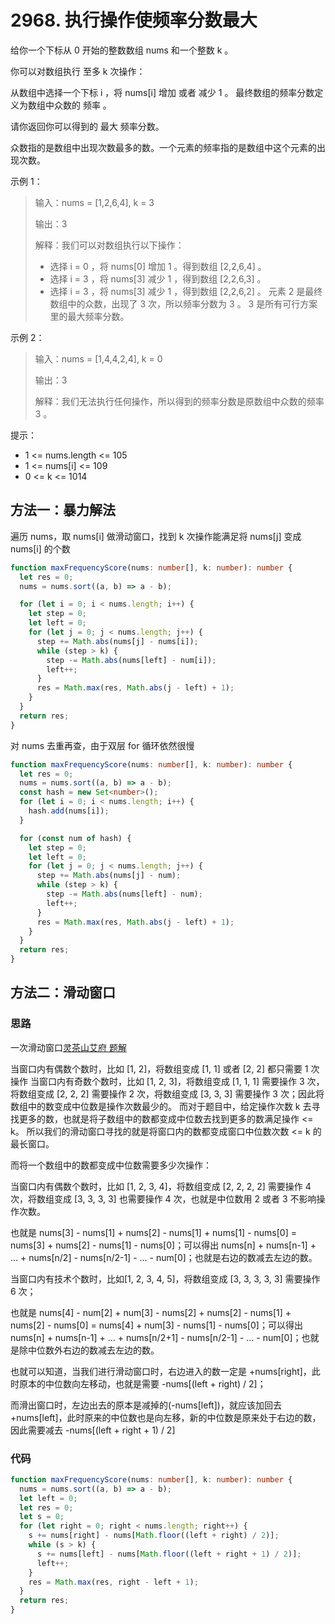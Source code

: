 # 2968. 执行操作使频率分数最大

给你一个下标从 0 开始的整数数组 nums 和一个整数 k 。

你可以对数组执行 至多 k 次操作：

从数组中选择一个下标 i ，将 nums[i] 增加 或者 减少 1 。
最终数组的频率分数定义为数组中众数的 频率 。

请你返回你可以得到的 最大 频率分数。

众数指的是数组中出现次数最多的数。一个元素的频率指的是数组中这个元素的出现次数。

示例 1：

> 输入：nums = [1,2,6,4], k = 3
>
> 输出：3
>
> 解释：我们可以对数组执行以下操作：
>
> - 选择 i = 0 ，将 nums[0] 增加 1 。得到数组 [2,2,6,4] 。
> - 选择 i = 3 ，将 nums[3] 减少 1 ，得到数组 [2,2,6,3] 。
> - 选择 i = 3 ，将 nums[3] 减少 1 ，得到数组 [2,2,6,2] 。
>   元素 2 是最终数组中的众数，出现了 3 次，所以频率分数为 3 。
>   3 是所有可行方案里的最大频率分数。

示例 2：

> 输入：nums = [1,4,4,2,4], k = 0
>
> 输出：3
>
> 解释：我们无法执行任何操作，所以得到的频率分数是原数组中众数的频率 3 。

提示：

- 1 <= nums.length <= 105
- 1 <= nums[i] <= 109
- 0 <= k <= 1014

## 方法一：暴力解法

遍历 nums，取 nums[i] 做滑动窗口，找到 k 次操作能满足将 nums[j] 变成 nums[i] 的个数

```ts
function maxFrequencyScore(nums: number[], k: number): number {
  let res = 0;
  nums = nums.sort((a, b) => a - b);

  for (let i = 0; i < nums.length; i++) {
    let step = 0;
    let left = 0;
    for (let j = 0; j < nums.length; j++) {
      step += Math.abs(nums[j] - nums[i]);
      while (step > k) {
        step -= Math.abs(nums[left] - num[i]);
        left++;
      }
      res = Math.max(res, Math.abs(j - left) + 1);
    }
  }
  return res;
}
```

对 nums 去重再查，由于双层 for 循环依然很慢

```ts
function maxFrequencyScore(nums: number[], k: number): number {
  let res = 0;
  nums = nums.sort((a, b) => a - b);
  const hash = new Set<number>();
  for (let i = 0; i < nums.length; i++) {
    hash.add(nums[i]);
  }

  for (const num of hash) {
    let step = 0;
    let left = 0;
    for (let j = 0; j < nums.length; j++) {
      step += Math.abs(nums[j] - num);
      while (step > k) {
        step -= Math.abs(nums[left] - num);
        left++;
      }
      res = Math.max(res, Math.abs(j - left) + 1);
    }
  }
  return res;
}
```

## 方法二：滑动窗口

### 思路

一次滑动窗口[灵茶山艾府 题解](https://leetcode.cn/problems/apply-operations-to-maximize-frequency-score/solutions/2569301/hua-dong-chuang-kou-zhong-wei-shu-tan-xi-nuvr/)

当窗口内有偶数个数时，比如 [1, 2]，将数组变成 [1, 1] 或者 [2, 2] 都只需要 1 次操作
当窗口内有奇数个数时，比如 [1, 2, 3]，将数组变成 [1, 1, 1] 需要操作 3 次，将数组变成 [2, 2, 2] 需要操作 2 次，将数组变成 [3, 3, 3] 需要操作 3 次；因此将数组中的数变成中位数是操作次数最少的。
而对于题目中，给定操作次数 k 去寻找更多的数，也就是将子数组中的数都变成中位数去找到更多的数满足操作 <= k。
所以我们的滑动窗口寻找的就是将窗口内的数都变成窗口中位数次数 <= k 的最长窗口。

而将一个数组中的数都变成中位数需要多少次操作：

当窗口内有偶数个数时，比如 [1, 2, 3, 4]，将数组变成 [2, 2, 2, 2] 需要操作 4 次，将数组变成 [3, 3, 3, 3] 也需要操作 4 次，也就是中位数用 2 或者 3 不影响操作次数。

也就是 nums[3] - nums[1] + nums[2] - nums[1] + nums[1] - nums[0] = nums[3] + nums[2] - nums[1] - nums[0]；可以得出 nums[n] + nums[n-1] + ... + nums[n/2] - nums[n/2-1] - ... - num[0]；也就是右边的数减去左边的数。

当窗口内有技术个数时，比如[1, 2, 3, 4, 5]，将数组变成 [3, 3, 3, 3, 3] 需要操作 6 次；

也就是 nums[4] - num[2] + num[3] - nums[2] + nums[2] - nums[1] + nums[2] - nums[0] = nums[4] + num[3] - nums[1] - nums[0]；可以得出 nums[n] + nums[n-1] + ... + nums[n/2+1] - nums[n/2-1] - ... - num[0]；也就是除中位数外右边的数减去左边的数。

也就可以知道，当我们进行滑动窗口时，右边进入的数一定是 +nums[right]，此时原本的中位数向左移动，也就是需要 -nums[(left + right) / 2]；

而滑出窗口时，左边出去的原本是减掉的(-nums[left])，就应该加回去 +nums[left]，此时原来的中位数也是向左移，新的中位数是原来处于右边的数，因此需要减去 -nums[(left + right + 1) / 2]

### 代码

```ts
function maxFrequencyScore(nums: number[], k: number): number {
  nums = nums.sort((a, b) => a - b);
  let left = 0;
  let res = 0;
  let s = 0;
  for (let right = 0; right < nums.length; right++) {
    s += nums[right] - nums[Math.floor((left + right) / 2)];
    while (s > k) {
      s += nums[left] - nums[Math.floor((left + right + 1) / 2)];
      left++;
    }
    res = Math.max(res, right - left + 1);
  }
  return res;
}
```
